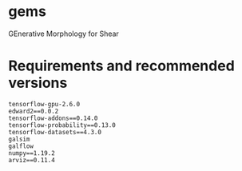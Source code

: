 # gems
GEnerative Morphology for Shear

# Requirements and recommended versions
```
tensorflow-gpu-2.6.0
edward2==0.0.2
tensorflow-addons==0.14.0
tensorflow-probability==0.13.0
tensorflow-datasets==4.3.0
galsim
galflow
numpy==1.19.2
arviz==0.11.4
```
